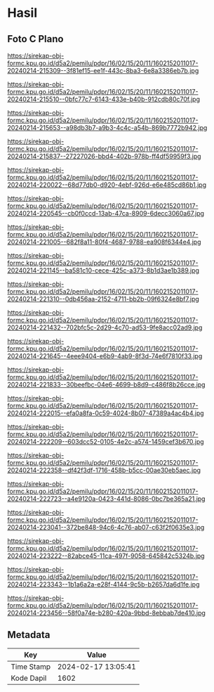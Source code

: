 # Hasil

## Foto C Plano

https://sirekap-obj-formc.kpu.go.id/d5a2/pemilu/pdpr/16/02/15/20/11/1602152011017-20240214-215309--3f81ef15-ee1f-443c-8ba3-6e8a3386eb7b.jpg

https://sirekap-obj-formc.kpu.go.id/d5a2/pemilu/pdpr/16/02/15/20/11/1602152011017-20240214-215510--0bfc77c7-6143-433e-b40b-912cdb80c70f.jpg

https://sirekap-obj-formc.kpu.go.id/d5a2/pemilu/pdpr/16/02/15/20/11/1602152011017-20240214-215653--a98db3b7-a9b3-4c4c-a54b-869b7772b942.jpg

https://sirekap-obj-formc.kpu.go.id/d5a2/pemilu/pdpr/16/02/15/20/11/1602152011017-20240214-215837--27227026-bbd4-402b-978b-ff4df59959f3.jpg

https://sirekap-obj-formc.kpu.go.id/d5a2/pemilu/pdpr/16/02/15/20/11/1602152011017-20240214-220022--68d77db0-d920-4ebf-926d-e6e485cd86b1.jpg

https://sirekap-obj-formc.kpu.go.id/d5a2/pemilu/pdpr/16/02/15/20/11/1602152011017-20240214-220545--cb0f0ccd-13ab-47ca-8909-6decc3060a67.jpg

https://sirekap-obj-formc.kpu.go.id/d5a2/pemilu/pdpr/16/02/15/20/11/1602152011017-20240214-221005--682f8a11-80f4-4687-9788-ea908f6344e4.jpg

https://sirekap-obj-formc.kpu.go.id/d5a2/pemilu/pdpr/16/02/15/20/11/1602152011017-20240214-221145--ba581c10-cece-425c-a373-8b1d3ae1b389.jpg

https://sirekap-obj-formc.kpu.go.id/d5a2/pemilu/pdpr/16/02/15/20/11/1602152011017-20240214-221310--0db456aa-2152-4711-bb2b-09f6324e8bf7.jpg

https://sirekap-obj-formc.kpu.go.id/d5a2/pemilu/pdpr/16/02/15/20/11/1602152011017-20240214-221432--702bfc5c-2d29-4c70-ad53-9fe8acc02ad9.jpg

https://sirekap-obj-formc.kpu.go.id/d5a2/pemilu/pdpr/16/02/15/20/11/1602152011017-20240214-221645--4eee9404-e6b9-4ab9-8f3d-74e6f7810f33.jpg

https://sirekap-obj-formc.kpu.go.id/d5a2/pemilu/pdpr/16/02/15/20/11/1602152011017-20240214-221833--30beefbc-04e6-4699-b8d9-c486f8b26cce.jpg

https://sirekap-obj-formc.kpu.go.id/d5a2/pemilu/pdpr/16/02/15/20/11/1602152011017-20240214-222015--efa0a8fa-0c59-4024-8b07-47389a4ac4b4.jpg

https://sirekap-obj-formc.kpu.go.id/d5a2/pemilu/pdpr/16/02/15/20/11/1602152011017-20240214-222209--603dcc52-0105-4e2c-a574-1459cef3b670.jpg

https://sirekap-obj-formc.kpu.go.id/d5a2/pemilu/pdpr/16/02/15/20/11/1602152011017-20240214-222358--df42f3df-1716-458b-b5cc-00ae30eb5aec.jpg

https://sirekap-obj-formc.kpu.go.id/d5a2/pemilu/pdpr/16/02/15/20/11/1602152011017-20240214-222723--a4e9120a-0423-441d-8086-0bc7be365a21.jpg

https://sirekap-obj-formc.kpu.go.id/d5a2/pemilu/pdpr/16/02/15/20/11/1602152011017-20240214-223041--372be848-94c6-4c76-ab07-c63f2f0635e3.jpg

https://sirekap-obj-formc.kpu.go.id/d5a2/pemilu/pdpr/16/02/15/20/11/1602152011017-20240214-223222--82abce45-11ca-497f-9058-645842c5324b.jpg

https://sirekap-obj-formc.kpu.go.id/d5a2/pemilu/pdpr/16/02/15/20/11/1602152011017-20240214-223343--1b1a6a2a-e28f-4144-9c5b-b2657da6d1fe.jpg

https://sirekap-obj-formc.kpu.go.id/d5a2/pemilu/pdpr/16/02/15/20/11/1602152011017-20240214-223456--58f0a74e-b280-420a-9bbd-8ebbab7de410.jpg


## Metadata

| Key        | Value               |
| ---------- | ------------------- |
| Time Stamp | 2024-02-17 13:05:41 |
| Kode Dapil | 1602                |



